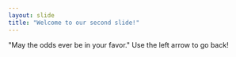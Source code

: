 ```yaml
---
layout: slide
title: "Welcome to our second slide!"
---
```

"May the odds ever be in your favor."
Use the left arrow to go back!
